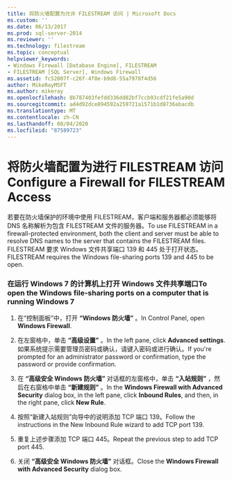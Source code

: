 ```yaml
---
title: 将防火墙配置为允许 FILESTREAM 访问 | Microsoft Docs
ms.custom: ''
ms.date: 06/13/2017
ms.prod: sql-server-2014
ms.reviewer: ''
ms.technology: filestream
ms.topic: conceptual
helpviewer_keywords:
- Windows Firewall [Database Engine], FILESTREAM
- FILESTREAM [SQL Server], Windows Firewall
ms.assetid: fc52007f-c26f-4f8e-b9d8-55a7978f4d56
author: MikeRayMSFT
ms.author: mikeray
ms.openlocfilehash: 8b787403fefdd336dd82bf7ccb93cdf21fe5a90d
ms.sourcegitcommit: ad4d92dce894592a259721a1571b1d8736abacdb
ms.translationtype: MT
ms.contentlocale: zh-CN
ms.lasthandoff: 08/04/2020
ms.locfileid: "87589723"
---
```

# <a name="configure-a-firewall-for-filestream-access"></a><span data-ttu-id="3085e-102">将防火墙配置为进行 FILESTREAM 访问</span><span class="sxs-lookup"><span data-stu-id="3085e-102">Configure a Firewall for FILESTREAM Access</span></span>
  <span data-ttu-id="3085e-103">若要在防火墙保护的环境中使用 FILESTREAM，客户端和服务器都必须能够将 DNS 名称解析为包含 FILESTREAM 文件的服务器。</span><span class="sxs-lookup"><span data-stu-id="3085e-103">To use FILESTREAM in a firewall-protected environment, both the client and server must be able to resolve DNS names to the server that contains the FILESTREAM files.</span></span> <span data-ttu-id="3085e-104">FILESTREAM 要求 Windows 文件共享端口 139 和 445 处于打开状态。</span><span class="sxs-lookup"><span data-stu-id="3085e-104">FILESTREAM requires the Windows file-sharing ports 139 and 445 to be open.</span></span>  
  
### <a name="to-open-the-windows-file-sharing-ports-on-a-computer-that-is-running-windows-7"></a><span data-ttu-id="3085e-105">在运行 Windows 7 的计算机上打开 Windows 文件共享端口</span><span class="sxs-lookup"><span data-stu-id="3085e-105">To open the Windows file-sharing ports on a computer that is running Windows 7</span></span>  
  
1.  <span data-ttu-id="3085e-106">在“控制面板”中，打开 **“Windows 防火墙”** 。</span><span class="sxs-lookup"><span data-stu-id="3085e-106">In Control Panel, open **Windows Firewall**.</span></span>  
  
2.  <span data-ttu-id="3085e-107">在左窗格中，单击 **“高级设置”** 。</span><span class="sxs-lookup"><span data-stu-id="3085e-107">In the left pane, click **Advanced settings**.</span></span> <span data-ttu-id="3085e-108">如果系统提示需要管理员密码或确认，请键入密码或进行确认。</span><span class="sxs-lookup"><span data-stu-id="3085e-108">If you're prompted for an administrator password or confirmation, type the password or provide confirmation.</span></span>  
  
3.  <span data-ttu-id="3085e-109">在 **“高级安全 Windows 防火墙”** 对话框的左窗格中，单击 **“入站规则”** ，然后在右窗格中单击 **“新建规则”** 。</span><span class="sxs-lookup"><span data-stu-id="3085e-109">In the **Windows Firewall with Advanced Security** dialog box, in the left pane, click **Inbound Rules**, and then, in the right pane, click **New Rule**.</span></span>  
  
4.  <span data-ttu-id="3085e-110">按照“新建入站规则”向导中的说明添加 TCP 端口 139。</span><span class="sxs-lookup"><span data-stu-id="3085e-110">Follow the instructions in the New Inbound Rule wizard to add TCP port 139.</span></span>  
  
5.  <span data-ttu-id="3085e-111">重复上述步骤添加 TCP 端口 445。</span><span class="sxs-lookup"><span data-stu-id="3085e-111">Repeat the previous step to add TCP port 445.</span></span>  
  
6.  <span data-ttu-id="3085e-112">关闭 **“高级安全 Windows 防火墙”** 对话框。</span><span class="sxs-lookup"><span data-stu-id="3085e-112">Close the **Windows Firewall with Advanced Security** dialog box.</span></span>  
  
  

